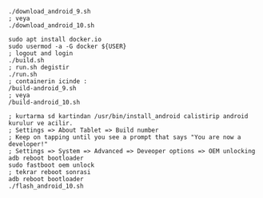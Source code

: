     ./download_android_9.sh
    ; veya
    ./download_android_10.sh

    sudo apt install docker.io
    sudo usermod -a -G docker ${USER}
    ; logout and login
    ./build.sh
    ; run.sh degistir
    ./run.sh
    ; containerin icinde :
    /build-android_9.sh
    ; veya
    /build-android_10.sh

    ; kurtarma sd kartindan /usr/bin/install_android calistirip android kurulur ve acilir.
    ; Settings => About Tablet => Build number
    ; Keep on tapping until you see a prompt that says "You are now a developer!"
    ; Settings => System => Advanced => Deveoper options => OEM unlocking
    adb reboot bootloader
    sudo fastboot oem unlock
    ; tekrar reboot sonrasi
    adb reboot bootloader
    ./flash_android_10.sh

